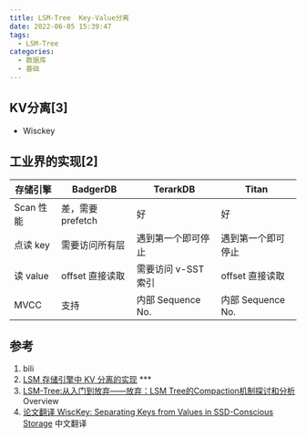```yaml
---
title: LSM-Tree  Key-Value分离
date: 2022-06-05 15:39:47
tags:
  - LSM-Tree
categories: 
  - 数据库
  - 基础  
---
```


<p></p>
<!-- more -->

## KV分离[3]
+ Wisckey 

## 工业界的实现[2]
| 存储引擎  | BadgerDB          | TerarkDB            | Titan              |
| --------- | ----------------- | ------------------- | ------------------ |
| Scan 性能 | 差，需要 prefetch | 好                  | 好                 |
| 点读 key  | 需要访问所有层    | 遇到第一个即可停止  | 遇到第一个即可停止 |
| 读 value  | offset 直接读取   | 需要访问 v-SST 索引 | offset 直接读取    |
| MVCC      | 支持              | 内部 Sequence No.   | 内部 Sequence No.  |



## 参考

1. bili 
2. [LSM 存储引擎中 KV 分离的实现](https://www.skyzh.dev/posts/articles/2021-08-07-lsm-kv-separation-overview/)  *** 
3. [LSM-Tree:从入门到放弃——放弃：LSM Tree的Compaction机制探讨和分析](https://zhuanlan.zhihu.com/p/428270334)   Overview
4. [论文翻译 WiscKey: Separating Keys from Values in SSD-Conscious Storage](https://zhuanlan.zhihu.com/p/423565251)  中文翻译

